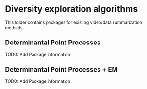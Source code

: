 # Diversity exploration algorithms

This folder contains packages for existing video/data summarization methods.

## Determinantal Point Processes

TODO: Add Package information

## Determinantal Point Processes + EM

TODO: Add Package information

